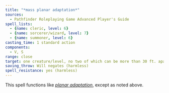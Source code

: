 ```yaml
---
title: "*mass planar adaptation*"
sources:
  - Pathfinder Roleplaying Game Advanced Player's Guide
spell_lists:
  - {name: cleric, level: 6}
  - {name: sorcerer/wizard, level: 7}
  - {name: summoner, level: 6}
casting_time: 1 standard action
components:
  - V, S
range: close
target: one creature/level, no two of which can be more than 30 ft. apart
saving_throw: Will negates (harmless)
spell_resistance: yes (harmless)
---
```


This spell functions like [*planar adaptation*](/spells/planar-adaptation/), except as noted above.

